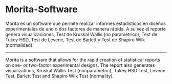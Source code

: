 # Morita-Software

Morita es un software que permite realizar informes estadísticos en diseños experimentales de uno o dos factores de manera rápida. A su vez el reporte genera visualizaciones, Test de Kruskal Wallis (no paramétrico), Test de Tukey HSD, Test de Levene, Test de Barlett y Test de Shapiro Wilk (normalidad). 

-----
Morita is a software that allows for the rapid creation of statistical reports on one- or two-factor experimental designs. The report also generates visualizations, Kruskal Wallis Test (nonparametric), Tukey HSD Test, Levene Test, Barlett Test and Shapiro Wilk Test (normality).
